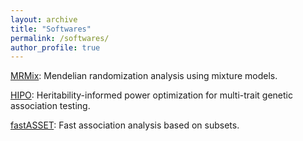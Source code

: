 ```yaml
---
layout: archive
title: "Softwares"
permalink: /softwares/
author_profile: true
---
```


[MRMix](https://github.com/gqi/MRMix): Mendelian randomization analysis using mixture models.

[HIPO](https://github.com/gqi/hipo): Heritability-informed power optimization for multi-trait genetic association testing.

[fastASSET](https://github.com/gqi/fastASSET): Fast association analysis based on subsets.

